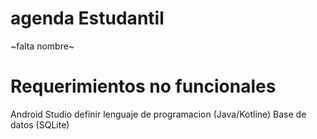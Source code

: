 # agenda Estudantil
~falta nombre~

# Requerimientos no funcionales
Android Studio
definir lenguaje de programacion (Java/Kotline)
Base de datos (SQLite)
